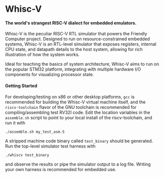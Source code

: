 # Whisc-V
#### The world's strangest RISC-V dialect for embedded emulators.

Whisc-V is the peculiar RISC-V RTL simulator that powers the Friendly Computer project. Designed to run on resource-constrained embedded systems, Whisc-V is an RTL-level simulator that exposes registers, internal CPU state, and datapath details to the host system, allowing for rich illustration of how the system works.

Ideal for teaching the basics of system architecture, Whisc-V aims to run on the popular STM32 platform, integrating with multiple hardware I/O components for visualizing processor state.


#### Getting Started

For developing/testing on x86 or other desktop platforms, `gcc` is recommended for building the Whisc-V virtual machine itself, and the `riscv-toolchain` flavor of the GNU toolchain is recommended for compiling/assembling test RV32I code. Edit the location variables in the `assemble.sh` script to point to your local install of the riscv-toolchain, and run it with
```
./assemble.sh my_test_asm.S
```
A stripped machine code binary called `test_binary` should be generated. Run the top-level simulator test harness with
```
./whiscv test_binary
```
and observe the results or pipe the simulator output to a log file. Writing your own harness is recommended for embedded use.
